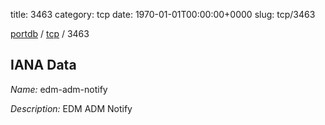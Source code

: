 title: 3463
category: tcp
date: 1970-01-01T00:00:00+0000
slug: tcp/3463

[portdb](/) / [tcp](/category/tcp.html) / 3463


## IANA Data

_Name:_ edm-adm-notify

_Description:_ EDM ADM Notify

